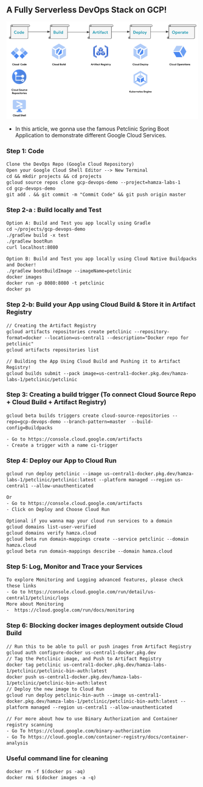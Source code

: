 ## A Fully Serverless DevOps Stack on GCP!
![alt text](https://github.com/hamza-labs/gcp-devops-demo/blob/main/img/devops-stack.png?raw=true)
- In this article, we gonna use the famous Petclinic Spring Boot Application to demonstrate different Google Cloud Services. 

### Step 1: Code 
```
Clone the DevOps Repo (Google Cloud Repository)
Open your Google Cloud Shell Editor --> New Terminal  
cd && mkdir projects && cd projects
gcloud source repos clone gcp-devops-demo --project=hamza-labs-1
cd gcp-devops-demo
git add . && git commit -m "Commit Code" && git push origin master
```

### Step 2-a : Build locally and Test
```
Option A: Build and Test you app locally using Gradle
cd ~/projects/gcp-devops-demo
./gradlew build -x test  
./gradlew bootRun
curl localhost:8080
```

```
Option B: Build and Test you app locally using Cloud Native Buildpacks and Docker!
./gradlew bootBuildImage --imageName=petclinic
docker images 
docker run -p 8080:8080 -t petclinic 
docker ps 
```

### Step 2-b: Build your App using Cloud Build & Store it in Artifact Registry
```
// Creating the Artifact Registry 
gcloud artifacts repositories create petclinic --repository-format=docker --location=us-central1 --description="Docker repo for petclinic" 
gcloud artifacts repositories list
```

```
// Building the App Using Cloud Build and Pushing it to Artifact Registry! 
gcloud builds submit --pack image=us-central1-docker.pkg.dev/hamza-labs-1/petclinic/petclinic
```

### Step 3: Creating a build trigger (To connect Cloud Source Repo + Cloud Build + Artifact Registry)
```
gcloud beta builds triggers create cloud-source-repositories --repo=gcp-devops-demo --branch-pattern=master  --build-config=Buildpacks
```

```Or 
- Go to https://console.cloud.google.com/artifacts
- Create a trigger with a name ci-trigger
```

### Step 4: Deploy our App to Cloud Run 
```
gcloud run deploy petclinic --image us-central1-docker.pkg.dev/hamza-labs-1/petclinic/petclinic:latest --platform managed --region us-central1 --allow-unauthenticated
```
```
Or 
- Go to https://console.cloud.google.com/artifacts
- Click on Deploy and Choose Cloud Run
```

```
Optional if you wanna map your cloud run services to a domain 
gcloud domains list-user-verified
gcloud domains verify hamza.cloud
gcloud beta run domain-mappings create --service petclinic --domain hamza.cloud
gcloud beta run domain-mappings describe --domain hamza.cloud
```

### Step 5: Log, Monitor and Trace your Services
```
To explore Monitoring and Logging advanced features, please check these links
- Go to https://console.cloud.google.com/run/detail/us-central1/petclinic/logs
More about Monitoring
-  https://cloud.google.com/run/docs/monitoring
```

### Step 6: Blocking docker images deployment outside Cloud Build 

```
// Run this to be able to pull or push inages from Artifact Registry
gcloud auth configure-docker us-central1-docker.pkg.dev
// Tag the Petclinic image, and Push to Artifact Registry 
docker tag petclinic us-central1-docker.pkg.dev/hamza-labs-1/petclinic/petclinic-bin-auth:latest
docker push us-central1-docker.pkg.dev/hamza-labs-1/petclinic/petclinic-bin-auth:latest
// Deploy the new image to Cloud Run
gcloud run deploy petclinic-bin-auth --image us-central1-docker.pkg.dev/hamza-labs-1/petclinic/petclinic-bin-auth:latest --platform managed --region us-central1 --allow-unauthenticated
```

```
// For more about how to use Binary Authorization and Container registry scanning
- Go To https://cloud.google.com/binary-authorization
- Go To https://cloud.google.com/container-registry/docs/container-analysis
```

### Useful command line for cleaning 
```
docker rm -f $(docker ps -aq)
docker rmi $(docker images -a -q)
```

